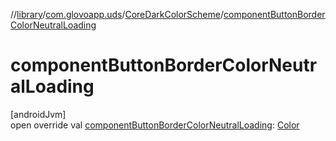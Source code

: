 //[library](../../../index.md)/[com.glovoapp.uds](../index.md)/[CoreDarkColorScheme](index.md)/[componentButtonBorderColorNeutralLoading](component-button-border-color-neutral-loading.md)

# componentButtonBorderColorNeutralLoading

[androidJvm]\
open override val [componentButtonBorderColorNeutralLoading](component-button-border-color-neutral-loading.md): [Color](https://developer.android.com/reference/kotlin/androidx/compose/ui/graphics/Color.html)
